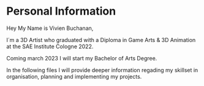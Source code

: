 # Personal Information

Hey My Name is Vivien Buchanan,

I´m a 3D Artist who graduated with a Diploma in Game Arts & 3D Animation at the SAE Institute Cologne 2022.

Coming march 2023 I will start my Bachelor of Arts Degree. 

In the following files I will provide deeper information regading my skillset in organisation, planning and implementing my projects.
